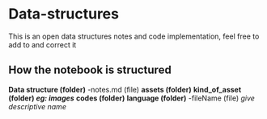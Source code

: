 # Data-structures
This is an open data structures notes and code implementation, feel free to add to and correct it

## How the notebook is structured
  **Data structure (folder)**
    -notes.md (file)
    **assets (folder)**
      **kind_of_asset (folder) _eg: images_**
    **codes (folder)**
      **language (folder)**
        -fileName (file) _give descriptive name_
